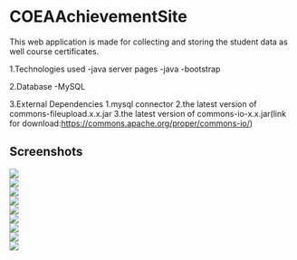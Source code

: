 # COEAAchievementSite

This web application is made for collecting and storing the student data as well course certificates.

1.Technologies used
  -java server pages
  -java
  -bootstrap
  
2.Database
  -MySQL
  
3.External Dependencies
  1.mysql connector
  2.the latest version of commons-fileupload.x.x.jar
  3.the latest version of commons-io-x.x.jar(link for download:https://commons.apache.org/proper/commons-io/)
  
## Screenshots

<img src="https://github.com/komalswami/COEAAchievement/blob/master/ss/p1.png" /> 
<br/>
<img src="https://github.com/komalswami/COEAAchievement/blob/master/ss/p2.png" /> 
<br/>
<img src="https://github.com/komalswami/COEAAchievement/blob/master/ss/p3.png" /> <br/>
<img src="https://github.com/komalswami/COEAAchievement/blob/master/ss/p4.png" /> <br/>
<img src="https://github.com/komalswami/COEAAchievement/blob/master/ss/p5.png" /> <br/>
<img src="https://github.com/komalswami/COEAAchievement/blob/master/ss/p6.png" /> <br/>
<img src="https://github.com/komalswami/COEAAchievement/blob/master/ss/p7.png" /> <br/>
<img src="https://github.com/komalswami/COEAAchievement/blob/master/ss/p8.png" /> <br/>
<img src="https://github.com/komalswami/COEAAchievement/blob/master/ss/p9.png" /> <br/>
  
